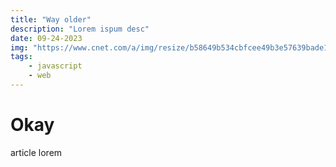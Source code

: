 ```yaml
---
title: "Way older"
description: "Lorem ispum desc"
date: 09-24-2023
img: "https://www.cnet.com/a/img/resize/b58649b534cbfcee49b3e57639bade10a2d91967/hub/2024/11/07/67e75f69-063d-41e4-8011-fe0e996e27f5/arcane-season-2-netflix.jpg?auto=webp&fit=crop&height=900&width=1200"
tags: 
    - javascript
    - web
---
```


# Okay

article lorem